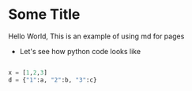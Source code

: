 # Some Title

Hello World, This is an example of using md for pages

- Let's see how python code looks like

```python 

x = [1,2,3]
d = {"1":a, "2":b, "3":c}

```